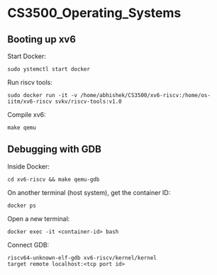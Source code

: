 # CS3500_Operating_Systems

## Booting up xv6
Start Docker:
```
sudo ystemctl start docker
```
Run riscv tools:
```
sudo docker run -it -v /home/abhishek/CS3500/xv6-riscv:/home/os-iitm/xv6-riscv svkv/riscv-tools:v1.0
```
Compile xv6:
```
make qemu 
```

## Debugging with GDB

Inside Docker:
```
cd xv6-riscv && make qemu-gdb
```
On another terminal (host system), get the container ID:
```
docker ps
```
Open a new terminal:
```
docker exec -it <container-id> bash
```
Connect GDB:
```
riscv64-unknown-elf-gdb xv6-riscv/kernel/kernel
target remote localhost:<tcp port id>
```
